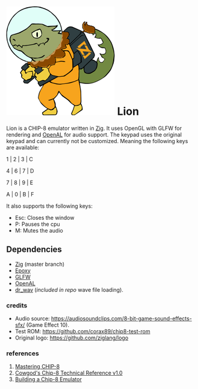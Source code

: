 # ![logo](https://github.com/Luukdegram/lion/blob/master/assets/zero_lion.png "Lion Chip-8 Emulator") Lion #

Lion is a CHIP-8 emulator written in [Zig](https://ziglang.org). It uses OpenGL with GLFW for rendering and [OpenAL](https://www.openal.org/) for audio support.
The keypad uses the original keypad and can currently not be customized. Meaning the following keys are available:

1 | 2 | 3 | C

4 | 6 | 7 | D

7 | 8 | 9 | E

A | 0 | B | F

It also supports the following keys:
- Esc: Closes the window
- P: Pauses the cpu
- M: Mutes the audio

## Dependencies ##

* [Zig](https://ziglang.org) (master branch)
* [Epoxy](https://github.com/anholt/libepoxy)
* [GLFW](https://www.glfw.org/)
* [OpenAL](https://www.openal.org/)
* [dr_wav](https://github.com/mackron/dr_libs) (*included in repo* wave file loading).

### credits ###
- Audio source: https://audiosoundclips.com/8-bit-game-sound-effects-sfx/ (Game Effect 10).
- Test ROM:
https://github.com/corax89/chip8-test-rom
- Original logo: https://github.com/ziglang/logo

### references ###
1. [Mastering CHIP-8](http://mattmik.com/files/chip8/mastering/chip8.html)
2. [Cowgod's Chip-8 Technical Reference v1.0](http://devernay.free.fr/hacks/chip8/C8TECH10.HTM)
3. [Building a Chip-8 Emulator](https://austinmorlan.com/posts/chip8_emulator/)




